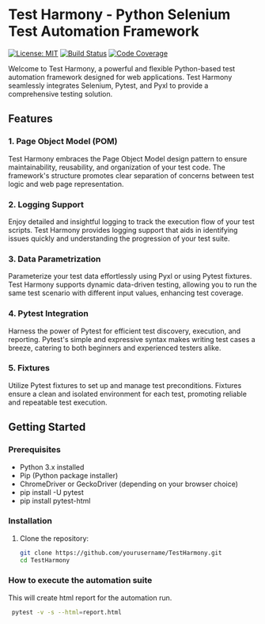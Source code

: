 # Test Harmony - Python Selenium Test Automation Framework

[![License: MIT](https://img.shields.io/badge/License-MIT-yellow.svg)](https://opensource.org/licenses/MIT)
[![Build Status](https://img.shields.io/travis/yourusername/test-harmony.svg?branch=main)](https://travis-ci.org/prateeksethiDev/test-harmony)
[![Code Coverage](https://img.shields.io/codecov/c/github/yourusername/test-harmony.svg)](https://codecov.io/gh/prateeksethiDev/test-harmony)

Welcome to Test Harmony, a powerful and flexible Python-based test automation framework designed for web applications. Test Harmony seamlessly integrates Selenium, Pytest, and Pyxl to provide a comprehensive testing solution.

## Features

### 1. Page Object Model (POM)

Test Harmony embraces the Page Object Model design pattern to ensure maintainability, reusability, and organization of your test code. The framework's structure promotes clear separation of concerns between test logic and web page representation.

### 2. Logging Support

Enjoy detailed and insightful logging to track the execution flow of your test scripts. Test Harmony provides logging support that aids in identifying issues quickly and understanding the progression of your test suite.

### 3. Data Parametrization

Parameterize your test data effortlessly using Pyxl or using Pytest fixtures. Test Harmony supports dynamic data-driven testing, allowing you to run the same test scenario with different input values, enhancing test coverage.

### 4. Pytest Integration

Harness the power of Pytest for efficient test discovery, execution, and reporting. Pytest's simple and expressive syntax makes writing test cases a breeze, catering to both beginners and experienced testers alike.

### 5. Fixtures

Utilize Pytest fixtures to set up and manage test preconditions. Fixtures ensure a clean and isolated environment for each test, promoting reliable and repeatable test execution.

## Getting Started

### Prerequisites

- Python 3.x installed
- Pip (Python package installer)
- ChromeDriver or GeckoDriver (depending on your browser choice)
- pip install -U pytest
- pip install pytest-html

### Installation

1. Clone the repository:

   ```bash
   git clone https://github.com/yourusername/TestHarmony.git
   cd TestHarmony
   

### How to execute the automation suite

This will create html report for the automation run. 
   ```bash
    pytest -v -s --html=report.html